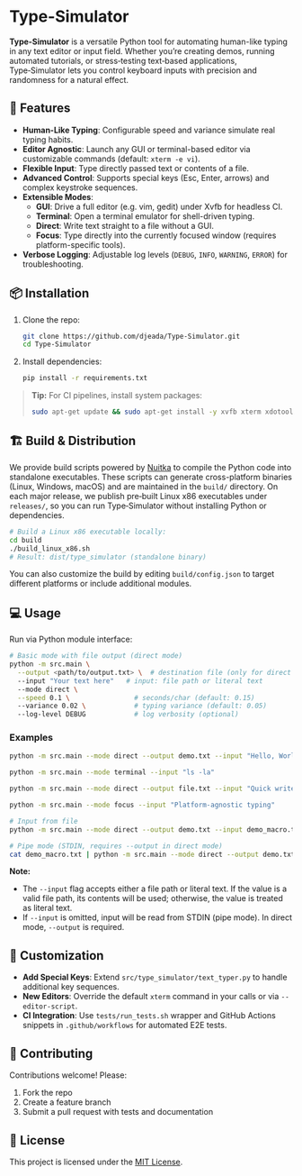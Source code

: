 # Type-Simulator

**Type-Simulator** is a versatile Python tool for automating human-like typing in any text editor or input field. Whether you’re creating demos, running automated tutorials, or stress‑testing text‑based applications, Type‑Simulator lets you control keyboard inputs with precision and randomness for a natural effect.

## 🚀 Features

- **Human-Like Typing**: Configurable speed and variance simulate real typing habits.
- **Editor Agnostic**: Launch any GUI or terminal-based editor via customizable commands (default: `xterm -e vi`).
- **Flexible Input**: Type directly passed text or contents of a file.
- **Advanced Control**: Supports special keys (Esc, Enter, arrows) and complex keystroke sequences.
- **Extensible Modes**:
  - **GUI**: Drive a full editor (e.g. vim, gedit) under Xvfb for headless CI.
  - **Terminal**: Open a terminal emulator for shell-driven typing.
  - **Direct**: Write text straight to a file without a GUI.
  - **Focus**: Type directly into the currently focused window (requires platform-specific tools).
- **Verbose Logging**: Adjustable log levels (`DEBUG`, `INFO`, `WARNING`, `ERROR`) for troubleshooting.

## 📦 Installation

1. Clone the repo:
   ```bash
   git clone https://github.com/djeada/Type-Simulator.git
   cd Type-Simulator
   ```
2. Install dependencies:
   ```bash
   pip install -r requirements.txt
   ```

> **Tip:** For CI pipelines, install system packages:
> ```bash
> sudo apt-get update && sudo apt-get install -y xvfb xterm xdotool xfonts-base
> ```

## 🏗️ Build & Distribution

We provide build scripts powered by [Nuitka](https://nuitka.net/) to compile the Python code into standalone executables. These scripts can generate cross-platform binaries (Linux, Windows, macOS) and are maintained in the `build/` directory. On each major release, we publish pre‑built Linux x86 executables under `releases/`, so you can run Type‑Simulator without installing Python or dependencies.

```bash
# Build a Linux x86 executable locally:
cd build
./build_linux_x86.sh
# Result: dist/type_simulator (standalone binary)
```

You can also customize the build by editing `build/config.json` to target different platforms or include additional modules.

## 💻 Usage

Run via Python module interface:

```bash
# Basic mode with file output (direct mode)
python -m src.main \
  --output <path/to/output.txt> \  # destination file (only for direct mode)
  --input "Your text here"   # input: file path or literal text
  --mode direct \
  --speed 0.1 \                # seconds/char (default: 0.15)
  --variance 0.02 \            # typing variance (default: 0.05)
  --log-level DEBUG            # log verbosity (optional)
```

### Examples

```sh
python -m src.main --mode direct --output demo.txt --input "Hello, World!"

python -m src.main --mode terminal --input "ls -la"

python -m src.main --mode direct --output file.txt --input "Quick write"

python -m src.main --mode focus --input "Platform-agnostic typing"

# Input from file
python -m src.main --mode direct --output demo.txt --input demo_macro.txt

# Pipe mode (STDIN, requires --output in direct mode)
cat demo_macro.txt | python -m src.main --mode direct --output demo.txt
```

**Note:**
- The `--input` flag accepts either a file path or literal text. If the value is a valid file path, its contents will be used; otherwise, the value is treated as literal text.
- If `--input` is omitted, input will be read from STDIN (pipe mode). In direct mode, `--output` is required.

## 🔧 Customization

- **Add Special Keys**: Extend `src/type_simulator/text_typer.py` to handle additional key sequences.
- **New Editors**: Override the default `xterm` command in your calls or via `--editor-script`.
- **CI Integration**: Use `tests/run_tests.sh` wrapper and GitHub Actions snippets in `.github/workflows` for automated E2E tests.

## 📝 Contributing

Contributions welcome! Please:
1. Fork the repo
2. Create a feature branch
3. Submit a pull request with tests and documentation

## 📜 License

This project is licensed under the [MIT License](https://opensource.org/licenses/MIT).
